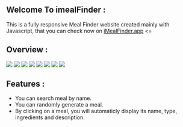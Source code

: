 ## Welcome To imealFinder :

This is a fully responsive Meal Finder website created mainly with Javascript, that you can check now on [iMealFinder.app](https://imealfinder.netlify.app/) <=

## Overview :

![](img/1.png)
![](img/2.png)
![](img/3.png)
![](img/4.png)
![](img/5.png)
![](img/6.png)
![](img/7.png)
![](img/8.png)

## Features :

- You can search meal by name.
- You can randomly generate a meal.
- By clicking on a meal, you will automaticly display its name, type, ingredients and description.
